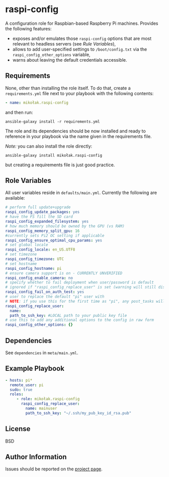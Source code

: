 raspi-config
=========

A configuration role for Raspbian-based Raspberry Pi machines. Provides the following features:
 - exposes and/or emulates those `raspi-config` options that are most relevant to headless servers (see _Rule Variables_),
 - allows to add user-specified settings to `/boot/config.txt` via the `raspi_config_other_options` variable,
 - warns about leaving the default credentials accessible.

Requirements
------------

None, other than installing the role itself. To do that, create a `requirements.yml` file next to your playbook with
the following contents:

```yaml
- name: mikołak.raspi-config
```

and then run:

    ansible-galaxy install -r requirements.yml

The role and its dependencies should be now installed and ready to reference in your playbook via the name given
in the requirements file.    

_Note:_ you can also install the role directly:

    ansible-galaxy install mikołak.raspi-config
    
but creating a requirements file is just good practice.

Role Variables
--------------

All user variables reside in `defaults/main.yml`. Currently the following are available:
 
```yaml
# perform full update+upgrade
raspi_config_update_packages: yes
# have the FS fill the SD card
raspi_config_expanded_filesystem: yes
# how much memory should be owned by the GPU (vs RAM)
raspi_config_memory_split_gpu: 16
#currently sets Pi2 OC setting if applicable
raspi_config_ensure_optimal_cpu_params: yes
# set global locale
raspi_config_locale: en_US.UTF8
# set timezone
raspi_config_timezone: UTC
# set hostname
raspi_config_hostname: pi
# ensure camera support is on - CURRENTLY UNVERIFIED
raspi_config_enable_camera: no
# specify whether to fail deployment when user/password is default
# ignored if "raspi_config_replace_user" is set (warning will still display)
raspi_config_fail_on_auth_test: yes
# user to replace the default "pi" user with
# NOTE: if you use this for the first time as "pi", any post_tasks will fail!
raspi_config_replace_user:
  name:
  path_to_ssh_key: #LOCAL path to your public key file
# use this to add any additional options to the config in raw form
raspi_config_other_options: {}
```


Dependencies
------------

See `dependencies` in `meta/main.yml`.

Example Playbook
----------------

```yaml
- hosts: pi*
  remote_user: pi
  sudo: true
  roles:
     - role: mikołak.raspi-config
       raspi_config_replace_user:
         name: mainuser
         path_to_ssh_key: "~/.ssh/my_pub_key_id_rsa.pub"
```

License
-------

BSD

Author Information
------------------

Issues should be reported on the [project page](https://github.com/mikolak-net/ansible-raspi-config).